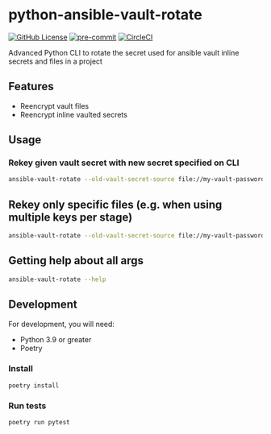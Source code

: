 python-ansible-vault-rotate
===
[![GitHub License](https://img.shields.io/badge/license-MIT-lightgrey.svg)](https://github.com/trustedshops-public/spring-boot-starter-keycloak-path-based-resolver/blob/main/LICENSE)
[![pre-commit](https://img.shields.io/badge/%E2%9A%93%20%20pre--commit-enabled-success)](https://pre-commit.com/)
[![CircleCI](https://dl.circleci.com/status-badge/img/gh/trustedshops-public/python-ansible-vault-rotate/tree/main.svg?style=shield&circle-token=9c1ea1cc46c804b46f457772637c8481717b511a)](https://dl.circleci.com/status-badge/redirect/gh/trustedshops-public/python-ansible-vault-rotate/tree/main)

Advanced Python CLI to rotate the secret used for ansible vault inline secrets and files in a project

## Features

- Reencrypt vault files
- Reencrypt inline vaulted secrets

## Usage

### Rekey given vault secret with new secret specified on CLI

```sh
ansible-vault-rotate --old-vault-secret-source file://my-vault-password --new-vault-secret-source my-new-secret
```

## Rekey only specific files (e.g. when using multiple keys per stage)

```sh
ansible-vault-rotate --old-vault-secret-source file://my-vault-password-<stage> --new-vault-secret-source my-new-secret --file-glob-pattern group_vars/<stage>/*.yml
```

## Getting help about all args

```sh
ansible-vault-rotate --help
```

## Development

For development, you will need:

- Python 3.9 or greater
- Poetry

### Install

```
poetry install
```

### Run tests

```
poetry run pytest
```
